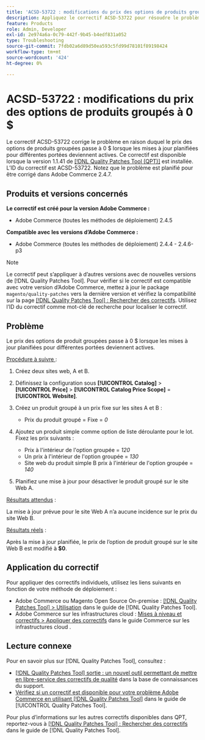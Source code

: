 ```yaml
---
title: 'ACSD-53722 : modifications du prix des options de produits groupés à 0 $'
description: Appliquez le correctif ACSD-53722 pour résoudre le problème d’Adobe Commerce où le prix des options de produit groupées passe à 0 $ lorsque les mises à jour planifiées pour différentes portées deviennent actives.
feature: Products
role: Admin, Developer
exl-id: 2e974a6a-0c79-442f-9b45-b4edf831a052
type: Troubleshooting
source-git-commit: 7fdb02a6d89d50ea593c5fd99d78101f89198424
workflow-type: tm+mt
source-wordcount: '424'
ht-degree: 0%

---
```


# ACSD-53722 : modifications du prix des options de produits groupés à 0 $

Le correctif ACSD-53722 corrige le problème en raison duquel le prix des options de produits groupées passe à 0 $ lorsque les mises à jour planifiées pour différentes portées deviennent actives. Ce correctif est disponible lorsque la version 1.1.41 de [[!DNL Quality Patches Tool (QPT)]](https://experienceleague.adobe.com/en/docs/commerce-operations/tools/quality-patches-tool/quality-patches-tool-to-self-serve-quality-patches) est installée. L’ID du correctif est ACSD-53722. Notez que le problème est planifié pour être corrigé dans Adobe Commerce 2.4.7.

## Produits et versions concernés

**Le correctif est créé pour la version Adobe Commerce :**

* Adobe Commerce (toutes les méthodes de déploiement) 2.4.5

**Compatible avec les versions d’Adobe Commerce :**

* Adobe Commerce (toutes les méthodes de déploiement) 2.4.4 - 2.4.6-p3

>[!NOTE]
>
>Le correctif peut s’appliquer à d’autres versions avec de nouvelles versions de [!DNL Quality Patches Tool]. Pour vérifier si le correctif est compatible avec votre version d’Adobe Commerce, mettez à jour le package `magento/quality-patches` vers la dernière version et vérifiez la compatibilité sur la page [[!DNL Quality Patches Tool] : Rechercher des correctifs](https://experienceleague.adobe.com/tools/commerce-quality-patches/index.html). Utilisez l’ID du correctif comme mot-clé de recherche pour localiser le correctif.

## Problème

Le prix des options de produit groupées passe à 0 $ lorsque les mises à jour planifiées pour différentes portées deviennent actives.

<u>Procédure à suivre </u> :

1. Créez deux sites web, A et B.
1. Définissez la configuration sous **[!UICONTROL Catalog]** > **[!UICONTROL Price]** > **[!UICONTROL Catalog Price Scope]** = **[!UICONTROL Website]**.
1. Créez un produit groupé à un prix fixe sur les sites A et B :

   * Prix du produit groupé = Fixe = *0*

1. Ajoutez un produit simple comme option de liste déroulante pour le lot. Fixez les prix suivants :

   * Prix à l&#39;intérieur de l&#39;option groupée = *120*
   * Un prix à l&#39;intérieur de l&#39;option groupée = *130*
   * Site web du produit simple B prix à l&#39;intérieur de l&#39;option groupée = *140*

1. Planifiez une mise à jour pour désactiver le produit groupé sur le site Web A.

<u>Résultats attendus</u> :

La mise à jour prévue pour le site Web A n’a aucune incidence sur le prix du site Web B.

<u>Résultats réels</u> :

Après la mise à jour planifiée, le prix de l’option de produit groupé sur le site Web B est modifié à **$0**.

## Application du correctif

Pour appliquer des correctifs individuels, utilisez les liens suivants en fonction de votre méthode de déploiement :

* Adobe Commerce ou Magento Open Source On-premise : [[!DNL Quality Patches Tool] > Utilisation](/help/tools/quality-patches-tool/usage.md) dans le guide de [!DNL Quality Patches Tool].
* Adobe Commerce sur les infrastructures cloud : [Mises à niveau et correctifs > Appliquer des correctifs](https://experienceleague.adobe.com/docs/commerce-cloud-service/user-guide/develop/upgrade/apply-patches.html) dans le guide Commerce sur les infrastructures cloud .

## Lecture connexe

Pour en savoir plus sur [!DNL Quality Patches Tool], consultez :

* [[!DNL Quality Patches Tool] sortie : un nouvel outil permettant de mettre en libre-service des correctifs de qualité](https://experienceleague.adobe.com/en/docs/commerce-operations/tools/quality-patches-tool/quality-patches-tool-to-self-serve-quality-patches) dans la base de connaissances du support.
* [Vérifiez si un correctif est disponible pour votre problème Adobe Commerce en utilisant [!DNL Quality Patches Tool]](/help/tools/quality-patches-tool/patches-available-in-qpt/check-patch-for-magento-issue-with-magento-quality-patches.md) dans le guide de [!UICONTROL Quality Patches Tool].


Pour plus d’informations sur les autres correctifs disponibles dans QPT, reportez-vous à [[!DNL Quality Patches Tool] : Rechercher des correctifs](https://experienceleague.adobe.com/tools/commerce-quality-patches/index.html) dans le guide de [!DNL Quality Patches Tool].
